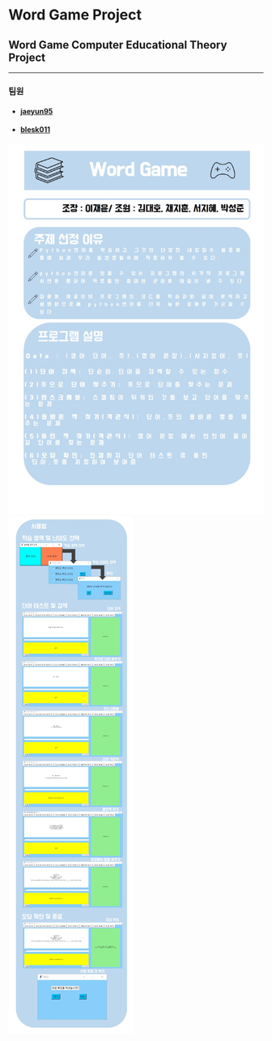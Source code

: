 # Word Game Project

## Word Game Computer Educational Theory Project
- - -
### 팀원  
* #### [jaeyun95](https://github.com/jaeyun95)     
* #### [blesk011](https://github.com/blesk011)      

![WordGame1](/image/WordGame1.jpg)   
![WordGame2](/image/WOrdGame2.jpg)

 

